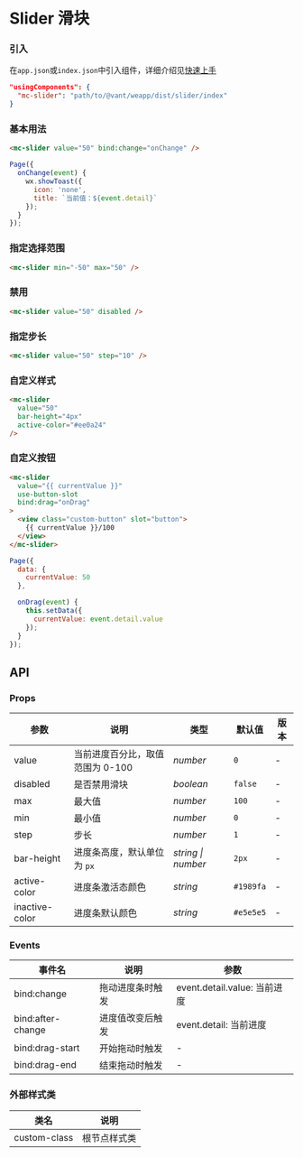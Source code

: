 # Slider 滑块

### 引入

在`app.json`或`index.json`中引入组件，详细介绍见[快速上手](#/quickstart#yin-ru-zu-jian)

```json
"usingComponents": {
  "mc-slider": "path/to/@vant/weapp/dist/slider/index"
}
```

### 基本用法

```html
<mc-slider value="50" bind:change="onChange" />
```

```js
Page({
  onChange(event) {
    wx.showToast({
      icon: 'none',
      title: `当前值：${event.detail}`
    });
  }
});
```

### 指定选择范围

```html
<mc-slider min="-50" max="50" />
```

### 禁用

```html
<mc-slider value="50" disabled />
```

### 指定步长

```html
<mc-slider value="50" step="10" />
```

### 自定义样式

```html
<mc-slider
  value="50"
  bar-height="4px"
  active-color="#ee0a24"
/>
```

### 自定义按钮

```html
<mc-slider
  value="{{ currentValue }}"
  use-button-slot
  bind:drag="onDrag"
>
  <view class="custom-button" slot="button">
    {{ currentValue }}/100
  </view>
</mc-slider>
```

```js
Page({
  data: {
    currentValue: 50
  },

  onDrag(event) {
    this.setData({
      currentValue: event.detail.value
    });
  }
});
```

## API

### Props

| 参数 | 说明 | 类型 | 默认值 | 版本 |
|-----------|-----------|-----------|-------------|-------------|
| value | 当前进度百分比，取值范围为 0-100 | *number* | `0` | - |
| disabled | 是否禁用滑块 | *boolean* | `false` | - |
| max | 最大值 | *number* | `100` | - |
| min | 最小值 | *number* | `0` | - |
| step | 步长 | *number* | `1` | - |
| bar-height | 进度条高度，默认单位为 `px` | *string \| number* | `2px` | - |
| active-color | 进度条激活态颜色 | *string* | `#1989fa` | - |
| inactive-color | 进度条默认颜色 | *string* | `#e5e5e5` | - |

### Events

| 事件名 | 说明 | 参数 |
|-----------|-----------|-----------|
| bind:change | 拖动进度条时触发 | event.detail.value: 当前进度 |
| bind:after-change | 进度值改变后触发 | event.detail: 当前进度 |
| bind:drag-start | 开始拖动时触发 | - |
| bind:drag-end | 结束拖动时触发 | - |

### 外部样式类

| 类名 | 说明 |
|-----------|-----------|
| custom-class | 根节点样式类 |
